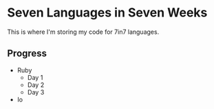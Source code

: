 # Seven Languages in Seven Weeks
This is where I'm storing my code for 7in7 languages.

## Progress
* Ruby
    + Day 1
    + Day 2
    + Day 3
* Io
